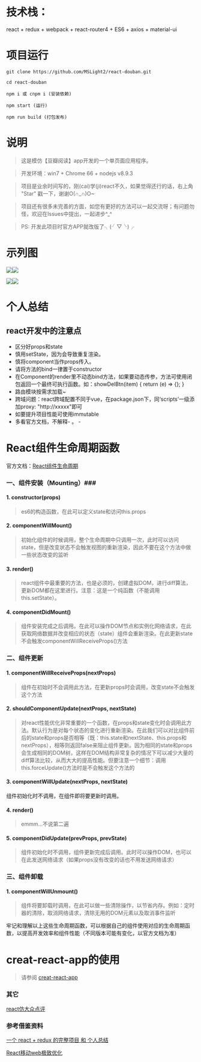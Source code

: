 # 技术栈： #
react + redux + webpack + react-router4 + ES6 + axios + material-ui
# 项目运行 #
    git clone https://github.com/MSLight2/react-douban.git

    cd react-douban

    npm i 或 cnpm i (安装依赖)

    npm start (运行)

    npm run build (打包发布)
# 说明 #
> 这是模仿【豆瓣阅读】app开发的一个单页面应用程序。

> 开发环境：win7 + Chrome 66 + nodejs v8.9.3

> 项目是业余时间写的，刚(cai)学(ji)react不久，如果觉得还行的话，右上角 "Star" 戳一下，谢谢O(∩_∩)O~

> 项目还有很多未完善的方面，如您有更好的方法可以一起交流呀；有问题勿怪，欢迎在Issues中提出，一起进步^_^

> PS: 开发此项目时官方APP就改版了╮(╯▽╰)╭
# 示列图 #
![](https://github.com/MSLight2/react-douban/blob/master/public/GIF.gif?raw=true)![](https://github.com/MSLight2/react-douban/blob/master/public/GIF2.gif?raw=true)

![](https://github.com/MSLight2/react-douban/blob/master/public/GIF3.gif?raw=true)![](https://github.com/MSLight2/react-douban/blob/master/public/GIF4.gif?raw=true)
# 个人总结 #
## react开发中的注意点 ##
* 区分好props和state
* 慎用setState，因为会导致重复渲染。
* 慎将component当作props传入。
* 请将方法的bind一律置于constructor
* 在Component的render里不动态bind方法，如果要动态传参，方法可使用闭包返回一个最终可执行函数。如：showDelBtn(item) { return (e) => {}; }
* 路由模块按需求加载~
* 跨域问题：react跨域配置不同于vue，在package.json下，同‘scripts’一级添加proxy: "http://xxxxx"即可
* 如要提升项目性能可使用immutable
* 多看官方文档，不解释- 。 -
# React组件生命周期函数 #
官方文档：[React组件生命周期](https://facebook.github.io/react/docs/react-component.html "")

### 一、组件安装（Mounting）###

#### 1. constructor(props) ####
> es6的构造函数，在此可以定义state和访问this.props

#### 2. componentWillMount() ####
> 初始化组件的时候调用，整个生命周期中只调用一次，此时可以访问state，但是改变状态不会触发视图的重新渲染，因此不要在这个方法中做一些状态改变的监听

#### 3. render() ####
>react组件中最重要的方法，也是必须的，创建虚拟DOM，进行diff算法，更新DOM都在这里进行。注意：这是一个纯函数（不能调用this.setState）。

#### 4. componentDidMount() ####
>组件安装完成之后调用。在此可以操作DOM节点和实例化网络请求，在此获取网络数据并改变相应的状态（state）组件会重新渲染。在此更新state不会触发componentWillReceiveProps()方法

### 二、组件更新 ###
#### 1. componentWillReceiveProps(nextProps) ####
>组件在初始时不会调用此方法，在更新props时会调用，改变state不会触发这个方法

#### 2. shouldComponentUpdate(nextProps, nextState) ####
>对react性能优化非常重要的一个函数，在props和state变化时会调用此方法。默认行为是对每个状态的变化进行重新渲染。在此我们可以对比组件前后的state和props是否相等（既：this.state和nextState、this.props和nextProps），相等则返回false来阻止组件更新。因为相同的state和props会生成相同的DOM树，这样在DOM结构非常复杂的情况下可以减少大量的diff算法比较，从而大大的提高性能。但要注意一个细节：调用this.forceUpdate()方法时是不会触发这个方法的

#### 3. componentWillUpdate(nextProps, nextState) ####
组件初始化时不调用，在组件即将要更新时调用。

#### 4. render() ####
>emmm...不说第二遍

#### 5. componentDidUpdate(prevProps, prevState) ####
>组件初始化时不调用，组件更新完成后调用。此时可以操作DOM，也可以在此发送网络请求（如果props没有改变的话也不用发送网络请求）


### 三、组件卸载 ###
 
#### 1. componentWillUnmount() ####
>组件将要卸载时调用，在此可以做一些清除操作，以节省内存。例如：定时器的清除，取消网络请求，清除无用的DOM元素以及取消事件监听

牢记和理解以上这些生命周期函数，可以根据自己的组件使用对应的生命周期函数，以提高开发效率和组件性能（不同版本可能有变化，以官方文档为准）

# creat-react-app的使用 #
> 请参阅 [creat-react-app](https://github.com/facebook/create-react-app/blob/master/packages/react-scripts/template/README.md#proxying-api-requests-in-development)
### 其它 ###
[react仿大众点评](https://github.com/MSLight2/react-douban "react-douban")
### 参考借鉴资料 ###
[一个 react + redux 的完整项目 和 个人总结](https://github.com/bailicangdu/react-pxq "一个 react + redux 的完整项目 和 个人总结")

[React移动web极致优化](https://github.com/lcxfs1991/blog/issues/8 "react优化")
